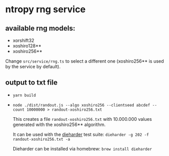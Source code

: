 # ntropy rng service

## available rng models:

- xorshift32
- xoshiro128\*\*
- xoshiro256\*\*

Change `src/service/rng.ts` to select a different one (xoshiro256\*\* is used by the service by default).

## output to txt file

- `yarn build`
- `node ./dist/randout.js --algo xoshiro256 --clientseed abcdef --count 10000000 > randout-xoshiro256.txt`

  This creates a file `randout-xoshiro256.txt` with 10.000.000 values generated with the xoshiro256\*\* algorithm.

  It can be used with the [dieharder](https://webhome.phy.duke.edu/~rgb/General/dieharder.php) test suite: `dieharder -g 202 -f randout-xoshiro256.txt -a`

  Dieharder can be installed via homebrew: `brew install dieharder`
